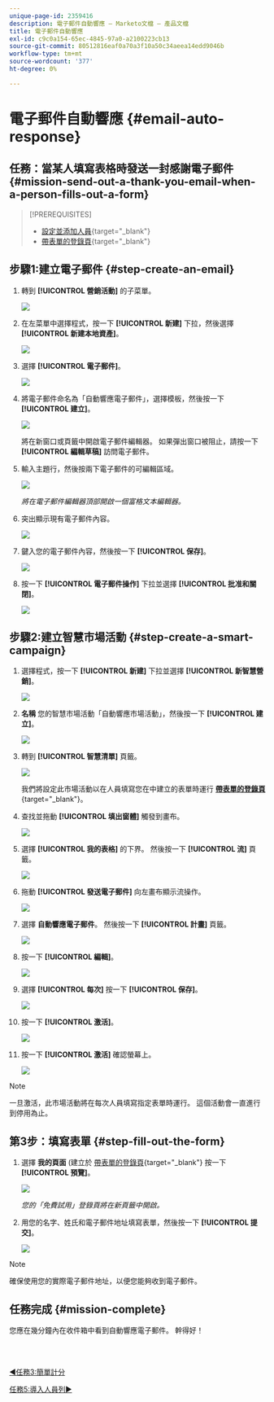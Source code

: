 ```yaml
---
unique-page-id: 2359416
description: 電子郵件自動響應 — Marketo文檔 — 產品文檔
title: 電子郵件自動響應
exl-id: c9c0a154-65ec-4845-97a0-a2100223cb13
source-git-commit: 80512816eaf0a70a3f10a50c34aeea14edd9046b
workflow-type: tm+mt
source-wordcount: '377'
ht-degree: 0%

---
```


# 電子郵件自動響應 {#email-auto-response}

## 任務：當某人填寫表格時發送一封感謝電子郵件 {#mission-send-out-a-thank-you-email-when-a-person-fills-out-a-form}

>[!PREREQUISITES]
>
>* [設定並添加人員](/help/marketo/getting-started/quick-wins/get-set-up-and-add-a-person.md){target="_blank"}
>* [帶表單的登錄頁](/help/marketo/getting-started/quick-wins/landing-page-with-a-form.md){target="_blank"}


## 步驟1:建立電子郵件 {#step-create-an-email}

1. 轉到 **[!UICONTROL 營銷活動]** 的子菜單。

   ![](assets/email-auto-response-1.png)

1. 在左菜單中選擇程式，按一下 **[!UICONTROL 新建]** 下拉，然後選擇 **[!UICONTROL 新建本地資產]**。

   ![](assets/email-auto-response-2.png)

1. 選擇 **[!UICONTROL 電子郵件]**。

   ![](assets/email-auto-response-3.png)

1. 將電子郵件命名為「自動響應電子郵件」，選擇模板，然後按一下 **[!UICONTROL 建立]**。

   ![](assets/email-auto-response-4.png)

   將在新窗口或頁籤中開啟電子郵件編輯器。 如果彈出窗口被阻止，請按一下 **[!UICONTROL 編輯草稿]** 訪問電子郵件。

1. 輸入主題行，然後按兩下電子郵件的可編輯區域。

   ![](assets/email-auto-response-5.png)

   _將在電子郵件編輯器頂部開啟一個富格文本編輯器。_

1. 突出顯示現有電子郵件內容。

   ![](assets/email-auto-response-6.png)

1. 鍵入您的電子郵件內容，然後按一下 **[!UICONTROL 保存]**。

   ![](assets/email-auto-response-7.png)

1. 按一下 **[!UICONTROL 電子郵件操作]** 下拉並選擇 **[!UICONTROL 批准和關閉]**。

   ![](assets/email-auto-response-8.png)

## 步驟2:建立智慧市場活動 {#step-create-a-smart-campaign}

1. 選擇程式，按一下 **[!UICONTROL 新建]** 下拉並選擇 **[!UICONTROL 新智慧營銷]**。

   ![](assets/email-auto-response-9.png)

1. **名稱** 您的智慧市場活動「自動響應市場活動」，然後按一下 **[!UICONTROL 建立]**。

   ![](assets/email-auto-response-10.png)

1. 轉到 **[!UICONTROL 智慧清單]** 頁籤。

   ![](assets/email-auto-response-11.png)

   我們將設定此市場活動以在人員填寫您在中建立的表單時運行 [**帶表單的登錄頁**](/help/marketo/getting-started/quick-wins/landing-page-with-a-form.md){target="_blank"}。

1. 查找並拖動 **[!UICONTROL 填出窗體]** 觸發到畫布。

   ![](assets/email-auto-response-12.png)

1. 選擇 **[!UICONTROL 我的表格]** 的下界。 然後按一下 **[!UICONTROL 流]** 頁籤。

   ![](assets/email-auto-response-13.png)

1. 拖動 **[!UICONTROL 發送電子郵件]** 向左畫布顯示流操作。

   ![](assets/email-auto-response-14.png)

1. 選擇 **自動響應電子郵件**。 然後按一下 **[!UICONTROL 計畫]** 頁籤。

   ![](assets/email-auto-response-15.png)

1. 按一下 **[!UICONTROL 編輯]**。

   ![](assets/email-auto-response-16.png)

1. 選擇 **[!UICONTROL 每次]** 按一下 **[!UICONTROL 保存]**。

   ![](assets/email-auto-response-17.png)

1. 按一下 **[!UICONTROL 激活]**。

   ![](assets/email-auto-response-18.png)

1. 按一下 **[!UICONTROL 激活]** 確認螢幕上。

   ![](assets/email-auto-response-19.png)

>[!NOTE]
>
>一旦激活，此市場活動將在每次人員填寫指定表單時運行。 這個活動會一直進行到停用為止。

## 第3步：填寫表單 {#step-fill-out-the-form}

1. 選擇 **我的頁面** (建立於 [帶表單的登錄頁](/help/marketo/getting-started/quick-wins/landing-page-with-a-form.md){target="_blank"} 按一下 **[!UICONTROL 預覽]**。

   ![](assets/email-auto-response-20.png)

   _您的「免費試用」登錄頁將在新頁籤中開啟。_

1. 用您的名字、姓氏和電子郵件地址填寫表單，然後按一下 **[!UICONTROL 提交]**。

   ![](assets/email-auto-response-21.png)

>[!NOTE]
>
>確保使用您的實際電子郵件地址，以便您能夠收到電子郵件。

## 任務完成 {#mission-complete}

您應在幾分鐘內在收件箱中看到自動響應電子郵件。 幹得好！

<br> 

[◄任務3:簡單計分](/help/marketo/getting-started/quick-wins/simple-scoring.md)

[任務5:導入人員列►](/help/marketo/getting-started/quick-wins/import-a-list-of-people.md)
